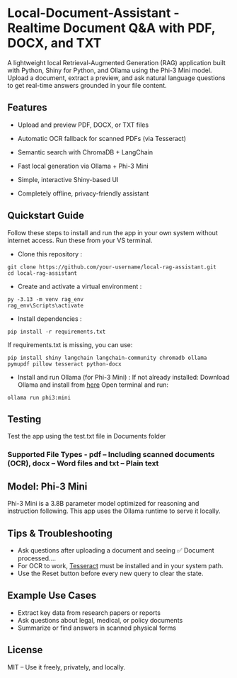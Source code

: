 # Local-Document-Assistant -  Realtime Document Q&A with PDF, DOCX, and TXT
A lightweight local Retrieval-Augmented Generation (RAG) application built with Python, Shiny for Python, and Ollama using the Phi-3 Mini model. Upload a document, extract a preview, and ask natural language questions to get real-time answers grounded in your file content.

## Features
* Upload and preview PDF, DOCX, or TXT files

* Automatic OCR fallback for scanned PDFs (via Tesseract)

* Semantic search with ChromaDB + LangChain

* Fast local generation via Ollama + Phi-3 Mini

* Simple, interactive Shiny-based UI

* Completely offline, privacy-friendly assistant

## Quickstart Guide

Follow these steps to install and run the app in your own system without internet access.
Run these from your VS terminal.

*  Clone this repository :
```
git clone https://github.com/your-username/local-rag-assistant.git
cd local-rag-assistant
```
*  Create and activate a virtual environment :
```
py -3.13 -m venv rag_env
rag_env\Scripts\activate
```
* Install dependencies :
```
pip install -r requirements.txt
```
If requirements.txt is missing, you can use:
```
pip install shiny langchain langchain-community chromadb ollama pymupdf pillow tesseract python-docx
```
* Install and run Ollama (for Phi-3 Mini) :
If not already installed:
Download Ollama and install from [here](https://ollama.com/download)
Open terminal and run:
```
ollama run phi3:mini
```
## Testing
Test the app using the test.txt file in Documents folder

### Supported File Types - pdf – Including scanned documents (OCR), docx – Word files and txt – Plain text

## Model: Phi-3 Mini
Phi-3 Mini is a 3.8B parameter model optimized for reasoning and instruction following. This app uses the Ollama runtime to serve it locally.

## Tips & Troubleshooting
 * Ask questions after uploading a document and seeing ✅ Document processed....
 * For OCR to work, [Tesseract](https://github.com/tesseract-ocr/tesseract) must be installed and in your system path.
 * Use the Reset button before every new query to clear the state.

## Example Use Cases
* Extract key data from research papers or reports
* Ask questions about legal, medical, or policy documents
* Summarize or find answers in scanned physical forms

## License
MIT – Use it freely, privately, and locally.
